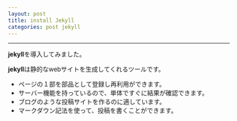 ```yaml
---
layout: post
title: install Jekyll
categories: post jekyll
---
```


----
**jekyll**を導入してみました。

**jekyll**は静的なwebサイトを生成してくれるツールです。

* ページの１部を部品として登録し再利用ができます。
* サーバー機能を持っているので、単体ですぐに結果が確認できます。
* ブログのような投稿サイトを作るのに適しています。
* マークダウン記法を使って、投稿を書くことができます。
